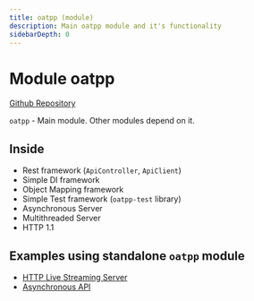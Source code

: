 ```yaml
---
title: oatpp (module)
description: Main oatpp module and it's functionality
sidebarDepth: 0
---
```


# Module oatpp <seo/>

[Github Repository](https://github.com/oatpp/oatpp)

`oatpp` - Main module. Other modules depend on it.

## Inside

- Rest framework (`ApiController`, `ApiClient`)
- Simple DI framework
- Object Mapping framework
- Simple Test framework (`oatpp-test` library)
- Asynchronous Server
- Multithreaded Server
- HTTP 1.1

## Examples using standalone `oatpp` module

- [HTTP Live Streaming Server](/examples/hls-media-stream/)
- [Asynchronous API](/examples/async-api/)